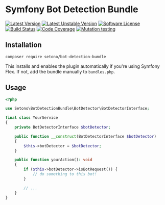 # Symfony Bot Detection Bundle

[![Latest Version][ico-version]][link-packagist]
[![Latest Unstable Version][ico-unstable-version]][link-packagist]
[![Software License][ico-license]](LICENSE)
[![Build Status][ico-github-actions]][link-github-actions]
[![Code Coverage][ico-code-coverage]][link-code-coverage]
[![Mutation testing][ico-infection]][link-infection]

## Installation

```shell
composer require setono/bot-detection-bundle
```

This installs and enables the plugin automatically if you're using Symfony Flex. If not, add the bundle manually
to `bundles.php`.

## Usage

```php
<?php

use Setono\BotDetectionBundle\BotDetector\BotDetectorInterface;

final class YourService
{
    private BotDetectorInterface $botDetector;

    public function __construct(BotDetectorInterface $botDetector)
    {
        $this->botDetector = $botDetector;
    }

    public function yourAction(): void
    {
        if ($this->botDetector->isBotRequest()) {
            // do something to this bot!
        }

        // ...
    }
}
```

[ico-version]: https://poser.pugx.org/setono/bot-detection-bundle/v/stable
[ico-unstable-version]: https://poser.pugx.org/setono/bot-detection-bundle/v/unstable
[ico-license]: https://poser.pugx.org/setono/bot-detection-bundle/license
[ico-github-actions]: https://github.com/Setono/BotDetectionBundle/workflows/build/badge.svg
[ico-code-coverage]: https://codecov.io/gh/Setono/BotDetectionBundle/branch/master/graph/badge.svg
[ico-infection]: https://img.shields.io/endpoint?style=flat&url=https%3A%2F%2Fbadge-api.stryker-mutator.io%2Fgithub.com%2FSetono%2FBotDetectionBundle%2Fmaster

[link-packagist]: https://packagist.org/packages/setono/bot-detection-bundle
[link-github-actions]: https://github.com/Setono/BotDetectionBundle/actions
[link-code-coverage]: https://codecov.io/gh/Setono/BotDetectionBundle
[link-infection]: https://dashboard.stryker-mutator.io/reports/github.com/Setono/BotDetectionBundle/master
